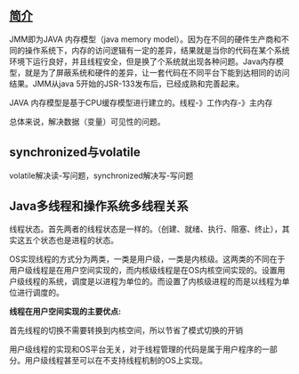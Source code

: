 ## [简介](https://zhuanlan.zhihu.com/p/29881777)

JMM即为JAVA 内存模型（java memory model）。因为在不同的硬件生产商和不同的操作系统下，内存的访问逻辑有一定的差异，结果就是当你的代码在某个系统环境下运行良好，并且线程安全，但是换了个系统就出现各种问题。Java内存模型，就是为了屏蔽系统和硬件的差异，让一套代码在不同平台下能到达相同的访问结果。JMM从java 5开始的JSR-133发布后，已经成熟和完善起来。

JAVA 内存模型是基于CPU缓存模型进行建立的。线程-》工作内存-》主内存

总体来说，解决数据（变量）可见性的问题。

 

## synchronized与volatile

volatile解决读-写问题，synchronized解决写-写问题




## Java多线程和操作系统多线程关系

线程状态。首先两者的线程状态是一样的。（创建、就绪、执行、阻塞、终止），其实这五个状态也是进程的状态。

OS实现线程的方式分为两类，一类是用户级，一类是内核级。这两类的不同在于用户级线程是在用户空间实现的，而内核级线程是在OS内核空间实现的。设置用户级线程的系统，调度是以进程为单位的。而设置了内核级进程的而是以线程为单位进行调度的。

**线程在用户空间实现的主要优点:**

首先线程的切换不需要转换到内核空间，所以节省了模式切换的开销

用户级线程的实现和OS平台无关，对于线程管理的代码是属于用户程序的一部分。用户级线程甚至可以在不支持线程机制的OS上实现。